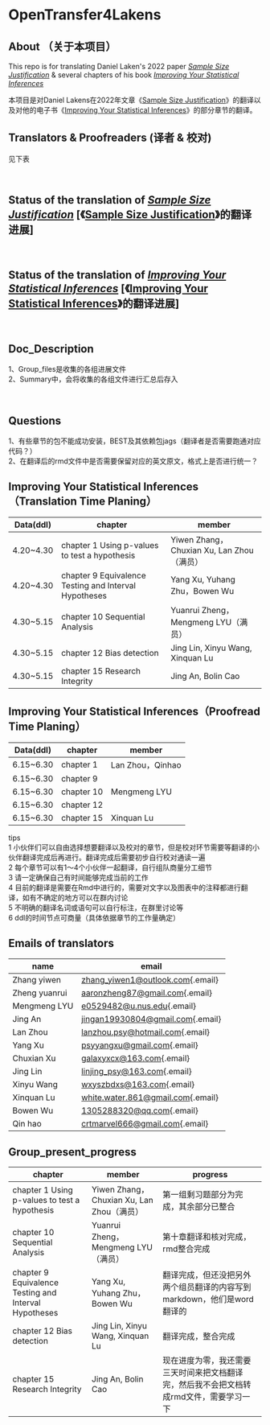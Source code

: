 # OpenTransfer4Lakens

## About （关于本项目）

This repo is for translating Daniel Laken's 2022 paper [*Sample Size Justification*](https://doi.org/10.1525/collabra.33267) & several chapters of his book [*Improving Your Statistical Inferences*](https://lakens.github.io/statistical_inferences/)

本项目是对Daniel Lakens在2022年文章《[Sample Size Justification](https://doi.org/10.1525/collabra.33267)》的翻译以及对他的电子书《[Improving Your Statistical Inferences](https://lakens.github.io/statistical_inferences/)》的部分章节的翻译。

## Translators & Proofreaders (译者 & 校对)

见下表

<br>

## Status of the translation of [*Sample Size Justification*](https://doi.org/10.1525/collabra.33267) [《[Sample Size Justification](https://doi.org/10.1525/collabra.33267)》的翻译进展]

<br>

## Status of the translation of [*Improving Your Statistical Inferences*](https://lakens.github.io/statistical_inferences/) [《[Improving Your Statistical Inferences](https://lakens.github.io/statistical_inferences/)》的翻译进展]

<br>

## Doc_Description

1、Group_files是收集的各组进展文件\
2、Summary中，会将收集的各组文件进行汇总后存入

<br>

## Questions

1、有些章节的包不能成功安装，BEST及其依赖包jags（翻译者是否需要跑通对应代码？）\
2、在翻译后的rmd文件中是否需要保留对应的英文原文，格式上是否进行统一？

## Improving Your Statistical Inferences（Translation Time Planing）

| Data(ddl)  | chapter                                               | member                                    |
|-----------------------------|-----------------------|--------------------|
| 4.20\~4.30 | chapter 1 Using p-values to test a hypothesis         | Yiwen Zhang，Chuxian Xu, Lan Zhou（满员） |
| 4.20\~4.30 | chapter 9 Equivalence Testing and Interval Hypotheses | Yang Xu, Yuhang Zhu，Bowen Wu             |
| 4.30\~5.15 | chapter 10 Sequential Analysis                        | Yuanrui Zheng， Mengmeng LYU（满员）      |
| 4.30\~5.15 | chapter 12 Bias detection                             | Jing Lin, Xinyu Wang, Xinquan Lu          |
| 4.30\~5.15 | chapter 15 Research Integrity                         | Jing An, Bolin Cao                        |

## Improving Your Statistical Inferences（Proofread Time Planing）

| Data(ddl)  | chapter    | member       |
|------------|------------|--------------|
| 6.15\~6.30 | chapter 1  | Lan Zhou，Qinhao |
| 6.15\~6.30 | chapter 9  |              |
| 6.15\~6.30 | chapter 10 | Mengmeng LYU |
| 6.15\~6.30 | chapter 12 |              |
| 6.15\~6.30 | chapter 15 | Xinquan Lu   |

tips\
1 小伙伴们可以自由选择想要翻译以及校对的章节，但是校对环节需要等翻译的小伙伴翻译完成后再进行。翻译完成后需要初步自行校对通读一遍\
2 每个章节可以有1～4个小伙伴一起翻译，自行组队商量分工细节\
3 请一定确保自己有时间能够完成当前的工作\
4 目前的翻译是需要在Rmd中进行的，需要对文字以及图表中的注释都进行翻译，如有不确定的地方可以在群内讨论\
5 不明确的翻译名词或语句可以自行标注，在群里讨论等\
6 ddl的时间节点可商量（具体依据章节的工作量确定）

## Emails of translators

| name          | email                                                                  |
|------------------|------------------------------------------------------|
| Zhang yiwen   | [zhang_yiwen1\@outlook.com](mailto:zhang_yiwen1@outlook.com){.email}   |
| Zheng yuanrui | [aaronzheng87\@gmail.com](mailto:aaronzheng87@gmail.com){.email}       |
| Mengmeng LYU  | [e0529482\@u.nus.edu](mailto:e0529482@u.nus.edu){.email}               |
| Jing An       | [jingan19930804\@gmail.com](mailto:jingan19930804@gmail.com){.email}   |
| Lan Zhou      | [lanzhou.psy\@hotmail.com](mailto:lanzhou.psy@hotmail.com){.email}     |
| Yang Xu       | [psyyangxu\@gmail.com](mailto:psyyangxu@gmail.com){.email}             |
| Chuxian Xu    | [galaxyxcx\@163.com](mailto:galaxyxcx@163.com){.email}                 |
| Jing Lin      | [linjing_psy\@163.com](mailto:linjing_psy@163.com){.email}             |
| Xinyu Wang    | [wxyszbdxs\@163.com](mailto:wxyszbdxs@163.com){.email}                 |
| Xinquan Lu    | [white.water.861\@gmail.com](mailto:white.water.861@gmail.com){.email} |
| Bowen Wu      | [1305288320\@qq.com](mailto:1305288320@qq.com){.email}                 |
| Qin hao       | [crtmarvel666\@gmail.com](mailto:crtmarvel666@gmail.com){.email}       |
## Group_present_progress

| chapter                                               | member                                    | progress                                                                                |
|----------------------|----------------------|----------------------------|
| chapter 1 Using p-values to test a hypothesis         | Yiwen Zhang，Chuxian Xu, Lan Zhou（满员） | 第一组剩习题部分为完成，其余部分已整合                                                              |
| chapter 10 Sequential Analysis                        | Yuanrui Zheng， Mengmeng LYU（满员）      | 第十章翻译和核对完成，rmd整合完成                                                       |
| chapter 9 Equivalence Testing and Interval Hypotheses | Yang Xu, Yuhang Zhu，Bowen Wu             | 翻译完成，但还没把另外两个组员翻译的内容写到markdown，他们是word翻译的                  |
| chapter 12 Bias detection                             | Jing Lin, Xinyu Wang, Xinquan Lu          | 翻译完成，整合完成                                                                      |
| chapter 15 Research Integrity                         | Jing An, Bolin Cao                        | 现在进度为零，我还需要三天时间来把文档翻译完，然后我不会把文档转成rmd文件，需要学习一下 |
